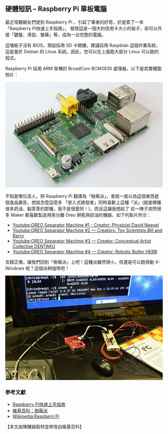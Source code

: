 ## 硬體短訊 – Raspberry Pi 單板電腦

最近常聽網友們提到 Raspberry Pi ，引起了筆者的好奇，於是買了一本 「Raspberry Pi快速上手指南」，
發現這是一個大約信用卡大小的板子，卻可以外接「鍵盤、滑鼠、螢幕」等，成為一台完整的電腦。

這塊板子沒有 BIOS，預設採用 SD 卡開機，建議採用 Raspbian 這個作業系統，這是基於 Debian 的 Linux 
系統。因此，您可以在上面跑大部分 Linux 可以跑的程式。

Raspberry Pi 採用 ARM 架構的 BroadCom BCM2835 處理器，以下是其實體圖照片：

![Raspberry Pi 板子的外型](../img/RaspberryPi.jpg)

不知是哪位高人，把 Raspberry Pi 翻譯為「樹莓派」，害我一度以為這個東西是個食品廣告，想說怎麼這麼多
「嵌入式開發者」同時喜歡上這種「派」(就是哪種很多奶油、黏答答的那種，我不是很愛阿！)，而且這讓我想起了
前一陣子突然很多 Maker 都喜歡製造用來分離 Oreo 餅乾與奶油的機器，如下列影片所示：

* [Youtube:OREO Separator Machine #1 - Creator: Physicist David Neevel](http://www.youtube.com/watch?v=pii4G8FkCA4)
* [Youtube:OREO Separator Machine #2 — Creators: Toy Scientists Bill and Barry](http://www.youtube.com/watch?v=w485VU-S0Ig)
* [Youtube:OREO Separator Machine #3 — Creator: Conceptual Artist Collective DENTAKU](http://www.youtube.com/watch?v=ryas71YWsx4)
* [Youtube:OREO Separator Machine #4 — Creator: Robotic Butler HERB](http://www.youtube.com/watch?v=gBgfpl0lcIo)

言歸正傳，讓我們回到「樹莓派」上吧！這種派雖然很小，但還是可以跑得動 X-Windows 呢？這個派夠強悍吧！

![運行 X window的樹莓派系統](../img/RaspberryPiSystem.JPG)

### 參考文獻
* [Raspberry Pi快速上手指南](http://www.books.com.tw/exep/prod/booksfile.php?item=0010580709)
* [維基百科：樹莓派](http://zh.wikipedia.org/wiki/%E6%A0%91%E8%8E%93%E6%B4%BE)
* [Wikipedia:Raspberri Pi](http://en.wikipedia.org/wiki/Raspberry_Pi)

【本文由陳鍾誠取材並修改自維基百科】

